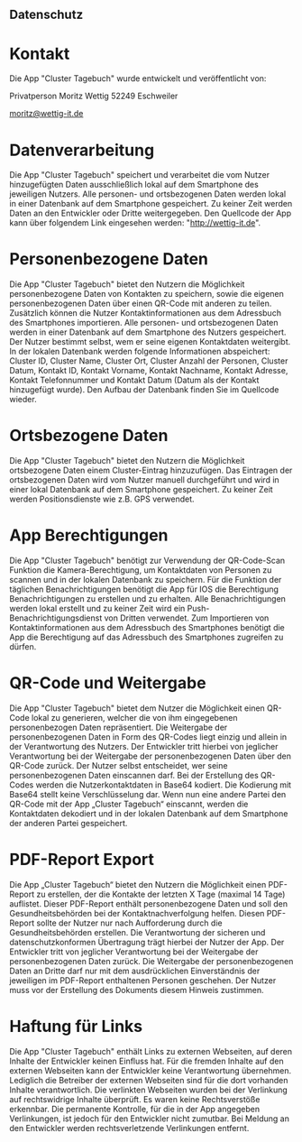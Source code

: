 ## Datenschutz

# Kontakt

Die App "Cluster Tagebuch" wurde entwickelt und veröffentlicht von:

Privatperson
Moritz Wettig
52249 Eschweiler

moritz@wettig-it.de

# Datenverarbeitung

Die App "Cluster Tagebuch" speichert und verarbeitet die vom Nutzer hinzugefügten Daten ausschließlich lokal auf dem Smartphone des jeweiligen Nutzers. Alle personen- und ortsbezogenen Daten werden lokal in einer Datenbank auf dem Smartphone gespeichert. Zu keiner Zeit werden Daten an den Entwickler oder Dritte weitergegeben. Den Quellcode der App kann über folgendem Link eingesehen werden: "http://wettig-it.de".

# Personenbezogene Daten

Die App "Cluster Tagebuch" bietet den Nutzern die Möglichkeit personenbezogene Daten von Kontakten zu speichern, sowie die eigenen personenbezogenen Daten über einen QR-Code mit anderen zu teilen. Zusätzlich können die Nutzer Kontaktinformationen aus dem Adressbuch des Smartphones importieren. Alle personen- und ortsbezogenen Daten werden in einer Datenbank auf dem Smartphone des Nutzers gespeichert. Der Nutzer bestimmt selbst, wem er seine eigenen Kontaktdaten weitergibt. In der lokalen Datenbank werden folgende Informationen abspeichert: Cluster ID, Cluster Name, Cluster Ort, Cluster Anzahl der Personen, Cluster Datum, Kontakt ID, Kontakt Vorname, Kontakt Nachname, Kontakt Adresse, Kontakt Telefonnummer und Kontakt Datum (Datum als der Kontakt hinzugefügt wurde). Den Aufbau der Datenbank finden Sie im Quellcode wieder.

# Ortsbezogene Daten

Die App "Cluster Tagebuch" bietet den Nutzern die Möglichkeit ortsbezogene Daten einem Cluster-Eintrag hinzuzufügen. Das Eintragen der ortsbezogenen Daten wird vom Nutzer manuell durchgeführt und wird in einer lokal Datenbank auf dem Smartphone gespeichert. Zu keiner Zeit werden Positionsdienste wie z.B. GPS verwendet.

# App Berechtigungen

Die App "Cluster Tagebuch" benötigt zur Verwendung der QR-Code-Scan Funktion die Kamera-Berechtigung, um Kontaktdaten von Personen zu scannen und in der lokalen Datenbank zu speichern. Für die Funktion der täglichen Benachrichtigungen benötigt die App für IOS die Berechtigung Benachrichtigungen zu erstellen und zu erhalten. Alle Benachrichtigungen werden lokal erstellt und zu keiner Zeit wird ein Push-Benachrichtigungsdienst von Dritten verwendet. Zum Importieren von Kontaktinformationen aus dem Adressbuch des Smartphones benötigt die App die Berechtigung auf das Adressbuch des Smartphones zugreifen zu dürfen.

# QR-Code und Weitergabe

Die App "Cluster Tagebuch" bietet dem Nutzer die Möglichkeit einen QR-Code lokal zu generieren, welcher die von ihm eingegebenen personenbezogen Daten repräsentiert. Die Weitergabe der personenbezogenen Daten in Form des QR-Codes liegt einzig und allein in der Verantwortung des Nutzers. Der Entwickler tritt hierbei von jeglicher Verantwortung bei der Weitergabe der personenbezogenen Daten über den QR-Code zurück. Der Nutzer selbst entscheidet, wer seine personenbezogenen Daten einscannen darf. Bei der Erstellung des QR-Codes werden die Nutzerkontaktdaten in Base64 kodiert. Die Kodierung mit Base64 stellt keine Verschlüsselung dar. Wenn nun eine andere Partei den QR-Code mit der App „Cluster Tagebuch“ einscannt, werden die Kontaktdaten dekodiert und in der lokalen Datenbank auf dem Smartphone der anderen Partei gespeichert.

# PDF-Report Export

Die App „Cluster Tagebuch“ bietet den Nutzern die Möglichkeit einen PDF-Report zu erstellen, der die Kontakte der letzten X Tage (maximal 14 Tage) auflistet. Dieser PDF-Report enthält personenbezogene Daten und soll den Gesundheitsbehörden bei der Kontaktnachverfolgung helfen. Diesen PDF-Report sollte der Nutzer nur nach Aufforderung durch die Gesundheitsbehörden erstellen. Die Verantwortung der sicheren und datenschutzkonformen Übertragung trägt hierbei der Nutzer der App. Der Entwickler tritt von jeglicher Verantwortung bei der Weitergabe der personenbezogenen Daten zurück. Die Weitergabe der personenbezogenen Daten an Dritte darf nur mit dem ausdrücklichen Einverständnis der jeweiligen im PDF-Report enthaltenen Personen geschehen. Der Nutzer muss vor der Erstellung des Dokuments diesem Hinweis zustimmen.

# Haftung für Links

Die App "Cluster Tagebuch" enthält Links zu externen Webseiten, auf deren Inhalte der Entwickler keinen Einfluss hat. Für die fremden Inhalte auf den externen Webseiten kann der Entwickler keine Verantwortung übernehmen. Lediglich die Betreiber der externen Webseiten sind für die dort vorhanden Inhalte verantwortlich. Die verlinkten Webseiten wurden bei der Verlinkung auf rechtswidrige Inhalte überprüft. Es waren keine Rechtsverstöße erkennbar. Die permanente Kontrolle, für die in der App angegeben Verlinkungen, ist jedoch für den Entwickler nicht zumutbar. Bei Meldung an den Entwickler werden rechtsverletzende Verlinkungen entfernt.
